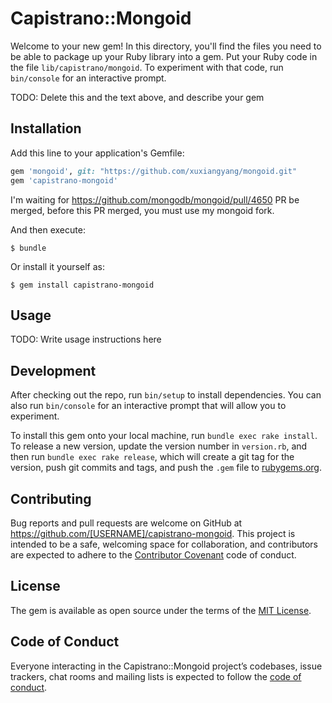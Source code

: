 # Capistrano::Mongoid

Welcome to your new gem! In this directory, you'll find the files you need to be able to package up your Ruby library into a gem. Put your Ruby code in the file `lib/capistrano/mongoid`. To experiment with that code, run `bin/console` for an interactive prompt.

TODO: Delete this and the text above, and describe your gem

## Installation

Add this line to your application's Gemfile:

```ruby
gem 'mongoid', git: "https://github.com/xuxiangyang/mongoid.git"
gem 'capistrano-mongoid'
```

I'm waiting for https://github.com/mongodb/mongoid/pull/4650 PR be merged, before this PR merged, you must use my mongoid fork.

And then execute:

    $ bundle

Or install it yourself as:

    $ gem install capistrano-mongoid

## Usage

TODO: Write usage instructions here

## Development

After checking out the repo, run `bin/setup` to install dependencies. You can also run `bin/console` for an interactive prompt that will allow you to experiment.

To install this gem onto your local machine, run `bundle exec rake install`. To release a new version, update the version number in `version.rb`, and then run `bundle exec rake release`, which will create a git tag for the version, push git commits and tags, and push the `.gem` file to [rubygems.org](https://rubygems.org).

## Contributing

Bug reports and pull requests are welcome on GitHub at https://github.com/[USERNAME]/capistrano-mongoid. This project is intended to be a safe, welcoming space for collaboration, and contributors are expected to adhere to the [Contributor Covenant](http://contributor-covenant.org) code of conduct.

## License

The gem is available as open source under the terms of the [MIT License](https://opensource.org/licenses/MIT).

## Code of Conduct

Everyone interacting in the Capistrano::Mongoid project’s codebases, issue trackers, chat rooms and mailing lists is expected to follow the [code of conduct](https://github.com/[USERNAME]/capistrano-mongoid/blob/master/CODE_OF_CONDUCT.md).
